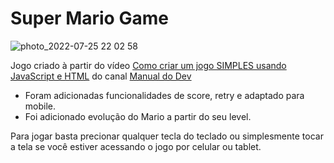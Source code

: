 # Super Mario Game

![photo_2022-07-25 22 02 58](https://user-images.githubusercontent.com/17858241/181399225-592b99ca-1af4-4571-aabc-532d40e7d9a4.png)

Jogo criado à partir do vídeo [Como criar um jogo SIMPLES usando JavaScript e HTML](https://www.youtube.com/watch?v=r9buAwVBDhA) do canal [Manual do Dev](https://www.youtube.com/c/ManualdoDev)

- Foram adicionadas funcionalidades de score, retry e adaptado para mobile.
- Foi adicionado evolução do Mario a partir do seu level.

Para jogar basta precionar qualquer tecla do teclado ou simplesmente tocar a tela se você estiver acessando o jogo por celular ou tablet.
